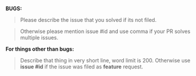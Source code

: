 **BUGS:**

>Please describe the issue that you solved if its not filed.

>Otherwise please mention issue #id and use comma if your PR
>solves multiple issues.

**For things other than bugs:**

> Describe that thing in very short line, word limit is 200.
> Otherwise use **issue #id** if the issue was filed as **feature** request.